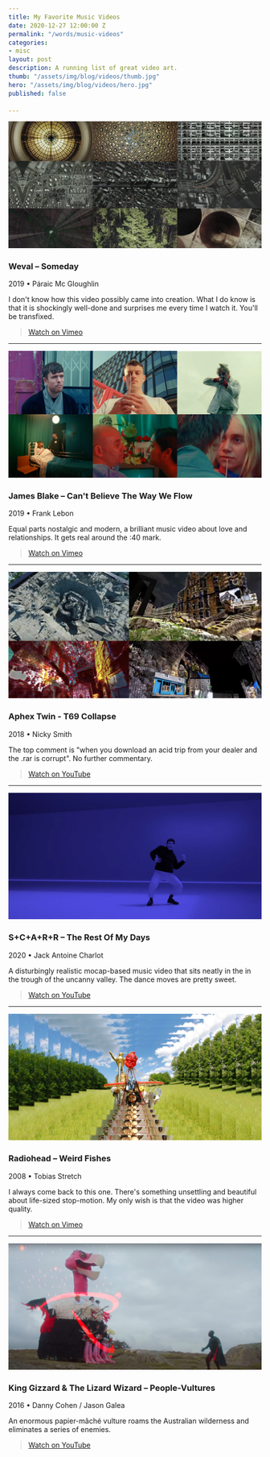 ```yaml
---
title: My Favorite Music Videos
date: 2020-12-27 12:00:00 Z
permalink: "/words/music-videos"
categories:
- misc
layout: post
description: A running list of great video art.
thumb: "/assets/img/blog/videos/thumb.jpg"
hero: "/assets/img/blog/videos/hero.jpg"
published: false

---
```


![Weval – Someday](/assets/img/blog/videos/weval.jpg)
### Weval – Someday
2019 • Páraic Mc Gloughlin

I don't know how this video possibly came into creation. What I do know is that it is shockingly well-done and surprises me every time I watch it. You'll be transfixed.

<!-- <div class="tracks-footer">
  <a href="https://vimeo.com/328690392" class="selected-track">Watch on Vimeo</a>
</div> -->

> [Watch on Vimeo](https://vimeo.com/328690392)

---

![James Blake – Can't Believe The Way We Flow](/assets/img/blog/videos/blake.jpg)
### James Blake – Can't Believe The Way We Flow
2019 • Frank Lebon


Equal parts nostalgic and modern, a brilliant music video about love and relationships. It gets real around the :40 mark.

> [Watch on Vimeo](https://vimeo.com/347759832)

---


![Aphex Twin - T69 Collapse](/assets/img/blog/videos/t69.jpg)
### Aphex Twin - T69 Collapse
2018 • Nicky Smith


The top comment is "when you download an acid trip from your dealer and the .rar is corrupt". No further commentary.

> [Watch on YouTube](https://www.youtube.com/watch?v=SqayDnQ2wmw)

---

![S+C+A+R+R - The Rest Of My Days](/assets/img/blog/videos/scar.jpg)
### S+C+A+R+R – The Rest Of My Days
2020 • Jack Antoine Charlot

A disturbingly realistic mocap-based music video that sits neatly in the in the trough of the uncanny valley. The dance moves are pretty sweet.

> [Watch on YouTube](https://www.youtube.com/watch?v=uPiao5BKtBo)

---

![Radiohead – Weird Fishes](/assets/img/blog/videos/weird.jpg)
### Radiohead – Weird Fishes
2008 • Tobias Stretch


I always come back to this one. There's something unsettling and beautiful about life-sized stop-motion. My only wish is that the video was higher quality.


> [Watch on Vimeo](https://vimeo.com/2323231)

---

![King Gizzard & The Lizard Wizard – People-Vultures](/assets/img/blog/videos/king.jpg)
### King Gizzard & The Lizard Wizard – People-Vultures
2016 • Danny Cohen / Jason Galea


An enormous papier-mâché vulture roams the Australian wilderness and eliminates a series of enemies.


> [Watch on YouTube](https://www.youtube.com/watch?v=6f78_Tf4Tdk)
